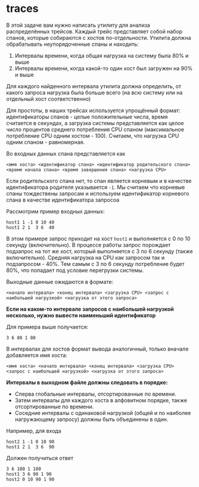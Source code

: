 # traces

В этой задаче вам нужно написать утилиту для анализа распределённых трейсов. Каждый трейс представляет собой набор спанов, которые собираются с хостов по-отдельности. Утилита должна обрабатывать неупорядоченные спаны и находить:

1. Интервалы времени, когда общая нагрузка на систему была 80% и выше
2. Интервалы времени, когда какой-то один хост был загружен на 90% и выше

Для каждого найденного интервала утилита должна определить, от какого запроса нагрузка была больше всего (на всю систему или на отдельный хост соответственно)

Для простоты, в наших трейсах используется упрощённый формат: идентификаторы спанов - целые положительные числа, время считается в секундах, а загрузка системы представляется как целое число процентов среднего потребления CPU спаном (максимальное потребление CPU одним хостом - 100). Считаем, что нагрузка CPU одним спаном - равномерная.

Во входных данных спана представляется как

```
<имя хоста> <идентификатор спана> <идентификатор родительского спана> <время начала спана> <время завершения спана> <нагрузка CPU>
```

Если родительского спана нет, то спан является корневым и в качестве идентификатора родителя указывается `-1`. Мы считаем что корневые спаны тождествены запросам и используем идентификатор корневого спана в качестве идентификатора запросоа

Рассмотрим пример входных данных:

```
host1 1 -1 0 10 40
host1 2 1  3 6  40
```

В этом примере запрос приходит на хост `host1` и выполняется с 0 по 10 секунду (включительно). В процессе работы запрос порождает подзапрос на тот же хост, который выполняется с 3 по 6 секунду (также включительно). Средняя нагрузка на CPU как запросом так и подзапросом - 40%. Тем самым с 3 по 6 секунду потребление будет 80%, что попадает под условие перегрузки системы.

Выходные данные ожидаются в формате:
```
<начало интервала> <конец интервала> <загрузка CPU> <запрос с наибольшей нагрузкой> <нагрузка от этого запроса>
```
**Если на каком-то интервале запросов с наибольшей нагрузкой несколько, нужно вывести наименьший идентификатор**

Для примера выше получается:

```
3 6 80 1 80
```

В интервалах для хостов формат вывода аналогичный, только вначале добавляется имя хоста:
```
<имя хоста> <начало интервала> <конец интервала> <загрузка CPU> <запрос с наибольшей нагрузкой> <нагрузка от этого запроса>
```

**Интервалы в выходном файле должны следовать в порядке:**
* Сперва глобальные интервалы, отсортированные по времени.
* Затем интервалы для каждого хоста в алфовитном порядке, также отсортированные по времени.
* Соседние интервалы с одинаковой нагрузкой (общей и по наиболее нагружающему запросу) должны быть объединены в один.

Например, для входа
```
host2 1 -1 0 10 90
host1 2 1  3 6  90
```

Должен получиться ответ
```
3 6 180 1 180
host1 3 6 90 1 90
host2 0 10 90 1 90
```
